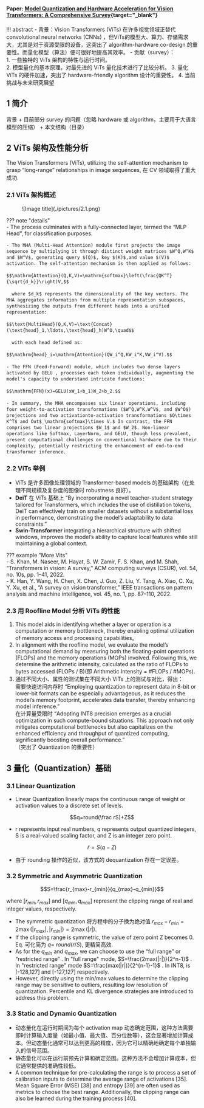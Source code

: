 #
#### Paper: [Model Quantization and Hardware Acceleration for Vision Transformers: A Comprehensive Survey](https://arxiv.org/abs/2405.00314){target="_blank"}
!!! abstract
    - 背景：Vision Transformers (ViTs) 在许多视觉领域正替代convolutional neural networks (CNNs) ，但ViTs的模型大、算力、存储需求大，尤其是对于资源受限的设备，这突出了 algorithm-hardware co-design 的重要性。而量化模型（算法）便可很好地提高其效率。
    - 贡献（survey）：  
        1. 一些独特的 ViTs 架构的特性与运行时间。  
        2. 模型量化的基本原理，对最先进的 ViTs 量化技术进行了比较分析。
        3. 量化 ViTs 的硬件加速，突出了 hardware-friendly algorithm 设计的重要性。
        4. 当前挑战与未来研究展望
## 1 简介
背景 + 目前部分 survey 的问题（忽略 hardware 或 algorithm，主要用于大语言模型的压缩） + 本文结构（目录）
## 2 ViTs 架构及性能分析
The Vision Transformers (ViTs), utilizing the self-attention mechanism to grasp “long-range” relationships in
image sequences, 在 CV 领域取得了重大成功.  
### 2.1 ViTs 架构概述
<figure markdown="span">
  ![Image title](./pictures/2.1.png)</figure>  

??? note "details"  
    - The process culminates with a fully-connected layer, termed
    the “MLP Head”, for classification purposes.  

    - The MHA (Multi-Head Attention) module first projects the image sequence by multiplying it through distinct weight matrices $W^Q,W^K$ and $W^V$, generating query $(Q)$, key $(K)$,and value $(V)$ activation. The self-attention mechanism is then applied as follows:

    $$\mathrm{Attention}(Q,K,V)=\mathrm{softmax}\left(\frac{QK^T}{\sqrt{d_k}}\right)V,$$

      where $d_k$ represents the dimensionality of the key vectors. The MHA aggregates information from multiple representation subspaces, synthesizing the outputs from different heads into a unified representation:

    $$\text{MultiHead}(Q,K,V)=\text{Concat}(\text{head}_1,\ldots,\text{head}_h)W^O,\quad$$

      with each head defined as:

    $$\mathrm{head}_i=\mathrm{Attention}(QW_i^Q,KW_i^K,VW_i^V).$$

    - The FFN (Feed-Forward) module, which includes two dense layers activated by GELU , processes each token individually, augmenting the model's capacity to understand intricate functions:

    $$\mathrm{FFN}(x)=GELU(xW_1+b_1)W_2+b_2.$$

    - In summary, the MHA encompasses six linear operations, including four weight-to-activation transformations ($W^Q,W^K,W^V$, and $W^O$) projections and two activationto-activation transformations $Q\times K^T$ and Out$_\mathrm{softmax}\times V.$ In contrast, the FFN comprises two linear projections $W_1$ and $W_2$. Non-linear operations like Softmax, LayerNorm, and GELU, though less prevalent, present computational challenges on conventional hardware due to their complexity, potentially restricting the enhancement of end-to-end transformer inference.

### 2.2 ViTs 举例
- ViTs 是许多图像处理领域的 Transformer-based models 的基础架构（在处理不同规模及复杂度的图像时 robustness 良好）。
- **DeiT** 在 ViTs 基础上 “By
incorporating a novel teacher-student strategy tailored for
Transformers, which includes the use of distillation tokens,
DeiT can effectively train on smaller datasets without a
substantial loss in performance, demonstrating the model’s
adaptability to data constraints.”  
- **Swin-Transformer**  integrating a hierarchical structure with shifted windows, improves the model’s
ability to capture local features while still maintaining a
global context.  

??? example "More Vits"  
    - S. Khan, M. Naseer, M. Hayat, S. W. Zamir, F. S. Khan, and M. Shah,
    “Transformers in vision: A survey,” ACM computing surveys (CSUR),
    vol. 54, no. 10s, pp. 1–41, 2022.  
    -  K. Han, Y. Wang, H. Chen, X. Chen, J. Guo, Z. Liu, Y. Tang,
    A. Xiao, C. Xu, Y. Xu, et al., “A survey on vision transformer,” IEEE
    transactions on pattern analysis and machine intelligence, vol. 45,
    no. 1, pp. 87–110, 2022.

### 2.3 用 Roofline Model 分析 ViTs 的性能
1. This model aids in identifying whether a layer or operation is
a computation or memory bottleneck, thereby enabling optimal utilization of memory access and processing capabilities。  
2. In alignment with the roofline model, we evaluate the
model’s computational demand by measuring both the
floating-point operations (FLOPs) and the memory operations (MOPs) involved. Following this, we determine the
arithmetic intensity, calculated as the ratio of FLOPs to bytes
accessed (FLOPs / B)(即 Arithmetic Intensity = #FLOPs / #MOPs).  
3. 通过不同大小、属性的测试集在不同大小 ViTs 上的测试与对比，得出：  
需要快速访问内存时 “Employing quantization to represent data in 8-bit or lower-bit formats can be especially
advantageous, as it reduces the model’s memory footprint,
accelerates data transfer, thereby enhancing model inference.”   
在计算量受限时 “Adopting INT8 precision
emerges as a crucial optimization in such compute-bound
situations. This approach not only mitigates computational
bottlenecks but also capitalizes on the enhanced efficiency
and throughput of quantized computing, significantly boosting overall performance.”  
（突出了 Quantization 的重要性）

## 3 量化（Quantization）基础
### 3.1 Linear Quantization
- Linear Quantization linearly maps the continuous range of
weight or activation values to a discrete set of levels.  

$$q=round(\frac rS)+Z$$  

- r represents input real numbers, q represents output
quantized integers, S is a real-valued scaling factor, and Z is
an integer zero point.

$$\tilde{r}=S(q-Z)$$

- 由于 rounding 操作的近似，该方式的 dequantization 存在一定误差。 

### 3.2 Symmetric and Asymmetric Quantization

$$S=\frac{r_{max}-r_{min}}{q_{max}-q_{min}}$$

where $[r_{min},r_{max}]$ and $[q_{min},q_{max}]$ represent the clipping range of real and integer values, respectively.

- The symmetric quantization 将方程中的分子换为绝对值 $r_{max}-r_{min}=2\max(|r_{max}|,|r_{min}|)= 2\max(|r|).$ 
- If the clipping range is symmetric, the value of zero point Z becomes 0. Eq. 可化简为 $q=$ $round(r/S)$, 更精简高效.  
- As for the $q_{min}$ and $q_{max}$, we can choose to use the “full range” or “restricted range” . In "full range" mode, $S=\frac{2max(|r|)}{2^n-1}$ . In "restricted range" mode $S=\frac{max(|r|)}{2^{n-1}-1}$ . In INT8, is [-128,127] and [-127,127] respectively. 
-  However, directly using the min/max
values to determine the clipping range may be sensitive to
outliers, resulting low resolution of quantization. Percentile and KL divergence  strategies are introduced to
address this problem.  

### 3.3 Static and Dynamic Quantization
- 动态量化在运行时期间为每个 activation map 动态确定范围，这种方法需要即时计算输入度量（如最小值、最大值、百分位数等），这会显著增加计算成本。但动态量化通常可以达到更高的精度，因为它可以精确地确定每个单独输入的信号范围。  
- 静态量化可以在运行前预先计算和确定范围。这种方法不会增加计算成本，但它通常提供的准确性较低。  
- A common technique for pre-calculating the
range is to process a set of calibration inputs to determine the
average range of activations [35]. Mean Square Error (MSE)
[38] and entropy [39] are often used as metrics to choose
the best range. Additionally, the clipping range can also be
learned during the training process [40].

